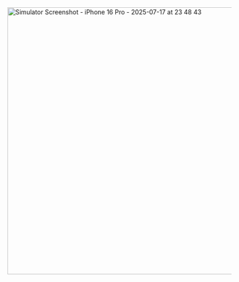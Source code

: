 <img height="600" alt="Simulator Screenshot - iPhone 16 Pro - 2025-07-17 at 23 48 43" src="https://github.com/user-attachments/assets/d8df160c-783a-485c-a87f-be8b439008a8" />
